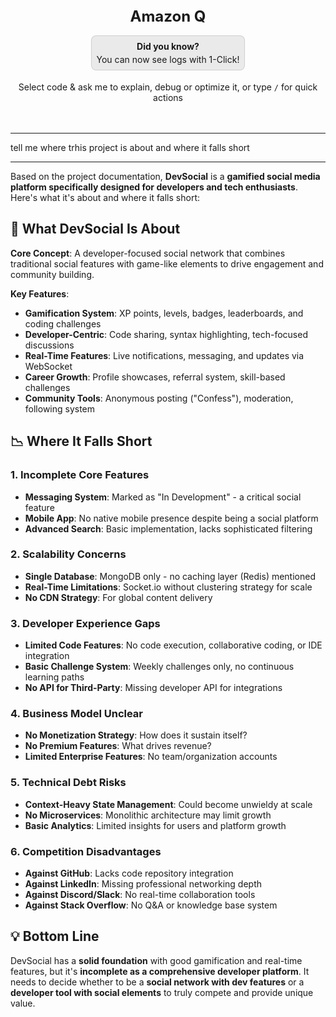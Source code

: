 <div style="display: flex; flex-direction: column; align-items: center; justify-content: center; text-align: center; padding: 200px 0 20px 0;">

<div style="font-size: 24px; margin-bottom: 12px;"><strong>Amazon Q</strong></div>
<div style="background: rgba(128, 128, 128, 0.15); border: 1px solid rgba(128, 128, 128, 0.25); border-radius: 8px; padding: 8px; margin: 4px 0; text-align: center;">
<div style="font-size: 14px; margin-bottom: 4px;"><strong>Did you know?</strong></div>
<div>You can now see logs with 1-Click!</div>
</div>

Select code & ask me to explain, debug or optimize it, or type `/` for quick actions

</div>

---

tell me where trhis project is about and where it falls short

---


Based on the project documentation, **DevSocial** is a **gamified social media platform specifically designed for developers and tech enthusiasts**. Here's what it's about and where it falls short:

## 🎯 What DevSocial Is About

**Core Concept**: A developer-focused social network that combines traditional social features with game-like elements to drive engagement and community building.

**Key Features**:
- **Gamification System**: XP points, levels, badges, leaderboards, and coding challenges
- **Developer-Centric**: Code sharing, syntax highlighting, tech-focused discussions
- **Real-Time Features**: Live notifications, messaging, and updates via WebSocket
- **Career Growth**: Profile showcases, referral system, skill-based challenges
- **Community Tools**: Anonymous posting ("Confess"), moderation, following system

## 📉 Where It Falls Short

### 1. **Incomplete Core Features**
- **Messaging System**: Marked as "In Development" - a critical social feature
- **Mobile App**: No native mobile presence despite being a social platform
- **Advanced Search**: Basic implementation, lacks sophisticated filtering

### 2. **Scalability Concerns**
- **Single Database**: MongoDB only - no caching layer (Redis) mentioned
- **Real-Time Limitations**: Socket.io without clustering strategy for scale
- **No CDN Strategy**: For global content delivery

### 3. **Developer Experience Gaps**
- **Limited Code Features**: No code execution, collaborative coding, or IDE integration
- **Basic Challenge System**: Weekly challenges only, no continuous learning paths
- **No API for Third-Party**: Missing developer API for integrations

### 4. **Business Model Unclear**
- **No Monetization Strategy**: How does it sustain itself?
- **No Premium Features**: What drives revenue?
- **Limited Enterprise Features**: No team/organization accounts

### 5. **Technical Debt Risks**
- **Context-Heavy State Management**: Could become unwieldy at scale
- **No Microservices**: Monolithic architecture may limit growth
- **Basic Analytics**: Limited insights for users and platform growth

### 6. **Competition Disadvantages**
- **Against GitHub**: Lacks code repository integration
- **Against LinkedIn**: Missing professional networking depth
- **Against Discord/Slack**: No real-time collaboration tools
- **Against Stack Overflow**: No Q&A or knowledge base system

## 💡 Bottom Line

DevSocial has a **solid foundation** with good gamification and real-time features, but it's **incomplete as a comprehensive developer platform**. It needs to decide whether to be a **social network with dev features** or a **developer tool with social elements** to truly compete and provide unique value.